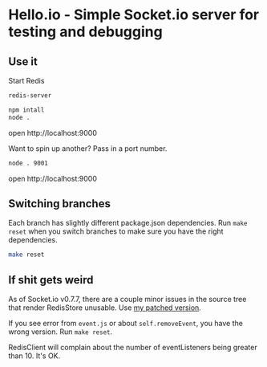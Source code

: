 Hello.io - Simple Socket.io server for testing and debugging
=======================================

Use it
----------------

Start Redis

```bash
redis-server
```

```bash
npm intall
node .
```

open http://localhost:9000

Want to spin up another? Pass in a port number.

```bash
node . 9001
```

open http://localhost:9000


Switching branches
----------------

Each branch has slightly different package.json dependencies.
Run `make reset` when you switch branches to make sure you have the right dependencies.

```bash
make reset
```

If shit gets weird
----------------

As of Socket.io v0.7.7, there are a couple minor issues in the source tree that render RedisStore unusable.
Use [my patched version](https://github.com/dshaw/socket.io/tree/dev/redis).

If you see error from `event.js` or about `self.removeEvent`, you have the wrong version. Run `make reset`.

RedisClient will complain about the number of eventListeners being greater than 10. It's OK.